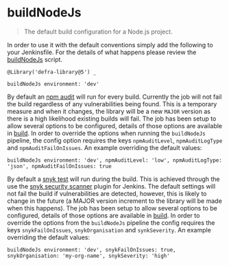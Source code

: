 # buildNodeJs

> The default build configuration for a Node.js project.

In order to use it with the default conventions simply add the following to
your Jenkinsfile.
For the details of what happens please review the
[buildNodeJs](buildNodeJs.groovy) script.

```
@Library('defra-library@5') _

buildNodeJs environment: 'dev'
```

By default an [npm audit](https://docs.npmjs.com/cli/audit) will run for every
build. Currently the job will not fail the build regardless of any
vulnerabilities being found. This is a temporary measure and when it changes,
the library will be a new `MAJOR` version as there is a high likelihood
existing builds will fail.
The job has been setup to allow several options to be configured, details of
those options are available in [build](build.md). In order to override the
options when running the `buildNodeJs` pipeline, the config option requires the
keys `npmAuditLevel`, `npmAuditLogType` and `npmAuditFailOnIssues`.
An example overriding the default values:

```
buildNodeJs environment: 'dev', npmAuditLevel: 'low', npmAuditLogType: 'json', npmAuditFailOnIssues: true
```

By default a
[snyk test](https://support.snyk.io/hc/en-us/articles/360003812578#UUID-c88e66cf-431c-9ab1-d388-a8f82991c6e0)
will run during the build. This is achieved through the use the
[snyk security scanner](https://plugins.jenkins.io/snyk-security-scanner/)
plugin for Jenkins.
The default settings will not fail the build if vulnerabilities are
detected, however, this is likely to change in the future (a MAJOR version
increment to the library will be made when this happens).
The job has been setup to allow several options to be configured, details of
those options are available in [build](build.md). In order to override the
options from the `buildNodeJs` pipeline the config requires the keys
`snykFailOnIssues`, `snykOrganisation` and `synkSeverity`.
An example overriding the default values:

```
buildNodeJs environment: 'dev', snykFailOnIssues: true, snykOrganisation: 'my-org-name', snykSeverity: 'high'
```
